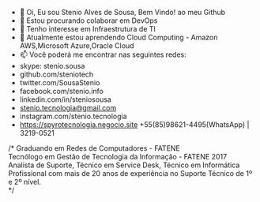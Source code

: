 - 👋 Oi, Eu sou Stenio Alves de Sousa, Bem Vindo! ao meu Github
- 💞️ Estou procurando colaborar em DevOps
- 👀 Tenho interesse em Infraestrutura de TI
- 🌱 Atualmente estou aprendendo Cloud Computing - Amazon AWS,Microsoft Azure,Oracle Cloud 
- 📫 Você poderá me encontrar nas seguintes redes:
- skype: stenio.sousa
- github.com/steniotech
- twitter.com/SousaStenio
- facebook.com/stenio.info
- linkedin.com/in/steniosousa
- stenio.tecnologia@gmail.com
- instagram.com/stenio.tecnologia
- https://spyrotecnologia.negocio.site
+55(85)98621-4495(WhatsApp) | 3219-0521

<html>
 <body>
  /* Graduando em Redes de Computadores - FATENE <br/>
     Tecnólogo em Gestão de Tecnologia da Informação - FATENE 2017 <br/>
     Analista de Suporte, Técnico em Service Desk, Técnico em Informática <br/>
     Profissional com mais de 20 anos de experiência no Suporte Técnico de 1º e 2º nível. <br/>
        */ 
 </body>
</html>

